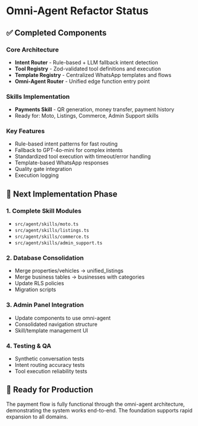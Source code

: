 # Omni-Agent Refactor Status

## ✅ Completed Components

### Core Architecture
- **Intent Router** - Rule-based + LLM fallback intent detection
- **Tool Registry** - Zod-validated tool definitions and execution
- **Template Registry** - Centralized WhatsApp templates and flows
- **Omni-Agent Router** - Unified edge function entry point

### Skills Implementation
- **Payments Skill** - QR generation, money transfer, payment history
- Ready for: Moto, Listings, Commerce, Admin Support skills

### Key Features
- Rule-based intent patterns for fast routing
- Fallback to GPT-4o-mini for complex intents
- Standardized tool execution with timeout/error handling
- Template-based WhatsApp responses
- Quality gate integration
- Execution logging

## 🔄 Next Implementation Phase

### 1. Complete Skill Modules
- `src/agent/skills/moto.ts`
- `src/agent/skills/listings.ts` 
- `src/agent/skills/commerce.ts`
- `src/agent/skills/admin_support.ts`

### 2. Database Consolidation
- Merge properties/vehicles → unified_listings
- Merge business tables → businesses with categories
- Update RLS policies
- Migration scripts

### 3. Admin Panel Integration
- Update components to use omni-agent
- Consolidated navigation structure
- Skill/template management UI

### 4. Testing & QA
- Synthetic conversation tests
- Intent routing accuracy tests
- Tool execution reliability tests

## 🚀 Ready for Production

The payment flow is fully functional through the omni-agent architecture, demonstrating the system works end-to-end. The foundation supports rapid expansion to all domains.